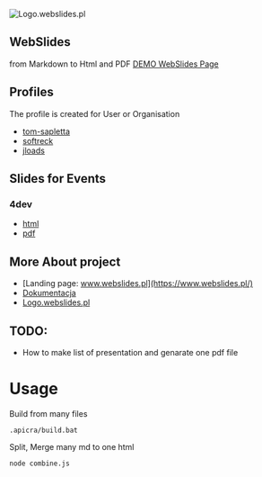 
![Logo.webslides.pl](https://logo.webslides.pl/2/cover.png)

## WebSlides 
from Markdown to Html and PDF
[DEMO WebSlides Page](https://git.webslides.pl/)

## Profiles 
The profile is created for User or Organisation
+ [tom-sapletta](/tom-sapletta)
+ [softreck](/softreck)
+ [jloads](/jloads)


## Slides for Events

### 4dev
+ [html](https://www.webslides.pl/event/2021/4developers/index.html)
+ [pdf](https://www.webslides.pl/event/2021/4developers/index.html?print-pdf)
  

## More About project
+ [Landing page: www.webslides.pl](https://www.webslides.pl/)
+ [Dokumentacja](https://docs.webslides.pl/)
+ [Logo.webslides.pl](https://logo.webslides.pl/)


## TODO:
+ How to make list of presentation and genarate one pdf file


# Usage


Build from many files
    
    .apicra/build.bat


Split, Merge many md to one html 

    node combine.js
    
